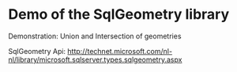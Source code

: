Demo of the SqlGeometry library
================

Demonstration: Union and Intersection of geometries

SqlGeometry Api: http://technet.microsoft.com/nl-nl/library/microsoft.sqlserver.types.sqlgeometry.aspx

